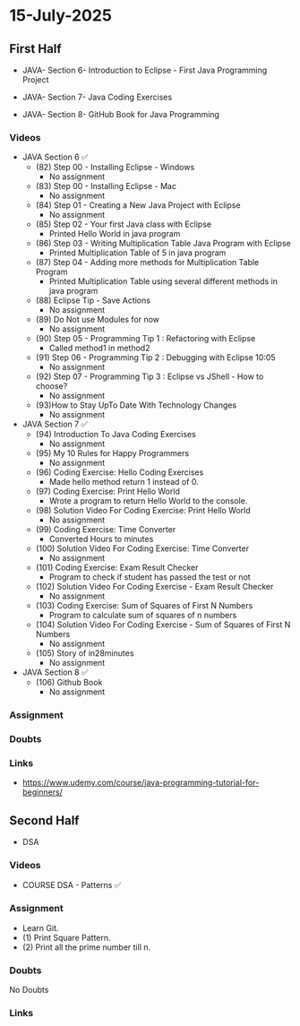 # 15-July-2025

## First Half

- JAVA- Section 6- Introduction to Eclipse - First Java Programming Project

- JAVA- Section 7- Java Coding Exercises

- JAVA- Section 8- GitHub Book for Java Programming


### Videos

- JAVA Section 6 ✅
    - (82) Step 00 - Installing Eclipse - Windows
        - No assignment
    - (83) Step 00 - Installing Eclipse - Mac
        - No assignment
    - (84) Step 01 - Creating a New Java Project with Eclipse
        - No assignment
    - (85) Step 02 - Your first Java class with Eclipse
        - Printed Hello World in java program
    - (86) Step 03 - Writing Multiplication Table Java Program with Eclipse
        - Printed Multiplication Table of 5 in java program
    - (87) Step 04 - Adding more methods for Multiplication Table Program
        - Printed Multiplication Table using several different methods in java program
    - (88) Eclipse Tip - Save Actions
        - No assignment
    - (89) Do Not use Modules for now
        - No assignment
    - (90) Step 05 - Programming Tip 1 : Refactoring with Eclipse
        - Called method1 in method2
    - (91) Step 06 - Programming Tip 2 : Debugging with Eclipse	10:05
        - No assignment
    - (92) Step 07 - Programming Tip 3 : Eclipse vs JShell - How to choose?
        - No assignment
    - (93)How to Stay UpTo Date With Technology Changes
        - No assignment
- JAVA Section 7 ✅
    - (94) Introduction To Java Coding Exercises
        - No assignment
    - (95) My 10 Rules for Happy Programmers
        - No assignment
    - (96) Coding Exercise: Hello Coding Exercises
        - Made hello method return 1 instead of 0.
    - (97) Coding Exercise: Print Hello World
        - Wrote a program to return Hello World to the console.
    - (98) Solution Video For Coding Exercise: Print Hello World
        - No assignment
    - (99) Coding Exercise: Time Converter
        - Converted Hours to minutes
    - (100) Solution Video For Coding Exercise: Time Converter
        - No assignment
    - (101) Coding Exercise: Exam Result Checker
        - Program to check if student has passed the test or not
    - (102) Solution Video For Coding Exercise - Exam Result Checker
        - No assignment
    - (103) Coding Exercise: Sum of Squares of First N Numbers
        - Program to calculate sum of squares of n numbers
    - (104) Solution Video For Coding Exercise - Sum of Squares of First N Numbers
        - No assignment
    - (105) Story of in28minutes
        - No assignment
- JAVA Section 8 ✅
    - (106) Github Book
        - No assignment

### Assignment

### Doubts

### Links

- https://www.udemy.com/course/java-programming-tutorial-for-beginners/

## Second Half

- DSA  

### Videos

- COURSE DSA - Patterns ✅

### Assignment

- Learn Git.
- (1) Print Square Pattern.
- (2) Print all the prime number till n.

### Doubts

No Doubts

### Links


